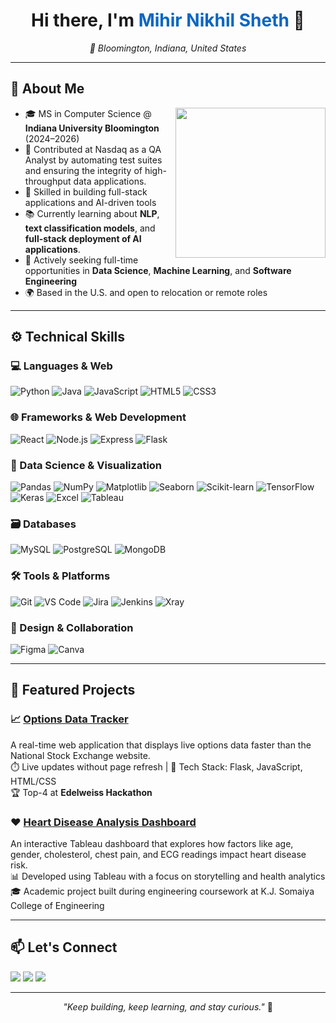 <h1 align="center">Hi there, I'm <span style="color:#0a66c2;">Mihir Nikhil Sheth</span> 👋</h1>
<p align="center"><em>📍 Bloomington, Indiana, United States</em></p>
<p align="center">
</p>

---

## 🧠 About Me

<img align="right" src="https://media.giphy.com/media/qgQUggAC3Pfv687qPC/giphy.gif" width="240" />

- 🎓 MS in Computer Science @ **Indiana University Bloomington** (2024–2026)
- 💼 Contributed at Nasdaq as a QA Analyst by automating test suites and ensuring the integrity of high-throughput data applications.
- 🧰 Skilled in building full-stack applications and AI-driven tools
- 📚 Currently learning about **NLP**, **text classification models**, and **full-stack deployment of AI applications**.
- 🔭 Actively seeking full-time opportunities in **Data Science**, **Machine Learning**, and **Software Engineering**
- 🌍 Based in the U.S. and open to relocation or remote roles

---

## ⚙️ Technical Skills

### 💻 Languages & Web  
![Python](https://img.shields.io/badge/Python-3670A0?style=for-the-badge&logo=python&logoColor=white)
![Java](https://img.shields.io/badge/Java-ED8B00?style=for-the-badge&logo=java&logoColor=white)
![JavaScript](https://img.shields.io/badge/JavaScript-F7DF1E?style=for-the-badge&logo=javascript&logoColor=black)
![HTML5](https://img.shields.io/badge/HTML5-E34F26?style=for-the-badge&logo=html5&logoColor=white)
![CSS3](https://img.shields.io/badge/CSS3-1572B6?style=for-the-badge&logo=css3&logoColor=white)

### 🌐 Frameworks & Web Development  
![React](https://img.shields.io/badge/React-20232A?style=for-the-badge&logo=react&logoColor=61DAFB)
![Node.js](https://img.shields.io/badge/Node.js-339933?style=for-the-badge&logo=nodedotjs&logoColor=white)
![Express](https://img.shields.io/badge/Express.js-000000?style=for-the-badge&logo=express&logoColor=white)
![Flask](https://img.shields.io/badge/Flask-black?style=for-the-badge&logo=flask&logoColor=white)

### 🧠 Data Science & Visualization  
![Pandas](https://img.shields.io/badge/Pandas-150458?style=for-the-badge&logo=pandas&logoColor=white)
![NumPy](https://img.shields.io/badge/Numpy-013243?style=for-the-badge&logo=numpy&logoColor=white)
![Matplotlib](https://img.shields.io/badge/Matplotlib-11557C?style=for-the-badge&logo=matplotlib&logoColor=white)
![Seaborn](https://img.shields.io/badge/Seaborn-4B8BBE?style=for-the-badge&logo=python&logoColor=white)
![Scikit-learn](https://img.shields.io/badge/Scikit--learn-F7931E?style=for-the-badge&logo=scikit-learn&logoColor=white)
![TensorFlow](https://img.shields.io/badge/TensorFlow-FF6F00?style=for-the-badge&logo=tensorflow&logoColor=white)
![Keras](https://img.shields.io/badge/Keras-D00000?style=for-the-badge&logo=keras&logoColor=white)
![Excel](https://img.shields.io/badge/Excel-217346?style=for-the-badge&logo=microsoft-excel&logoColor=white)
![Tableau](https://img.shields.io/badge/Tableau-E97627?style=for-the-badge&logo=tableau&logoColor=white)

### 🗃️ Databases  
![MySQL](https://img.shields.io/badge/MySQL-4479A1?style=for-the-badge&logo=mysql&logoColor=white)
![PostgreSQL](https://img.shields.io/badge/PostgreSQL-336791?style=for-the-badge&logo=postgresql&logoColor=white)
![MongoDB](https://img.shields.io/badge/MongoDB-4EA94B?style=for-the-badge&logo=mongodb&logoColor=white)

### 🛠️ Tools & Platforms  
![Git](https://img.shields.io/badge/Git-F05032?style=for-the-badge&logo=git&logoColor=white)
![VS Code](https://img.shields.io/badge/VS%20Code-007ACC?style=for-the-badge&logo=visualstudiocode&logoColor=white)
![Jira](https://img.shields.io/badge/Jira-0052CC?style=for-the-badge&logo=jira&logoColor=white)
![Jenkins](https://img.shields.io/badge/Jenkins-D24939?style=for-the-badge&logo=jenkins&logoColor=white)
![Xray](https://img.shields.io/badge/Xray-0052CC?style=for-the-badge&logo=xray&logoColor=white)

### 🎨 Design & Collaboration  
![Figma](https://img.shields.io/badge/Figma-F24E1E?style=for-the-badge&logo=figma&logoColor=white)
![Canva](https://img.shields.io/badge/Canva-00C4CC?style=for-the-badge&logo=canva&logoColor=white)

---

## 🚀 Featured Projects

### 📈 [Options Data Tracker](https://github.com/MihirSheth25/option-chain-analyzer)  
A real-time web application that displays live options data faster than the National Stock Exchange website.  
⏱️ Live updates without page refresh | 🧱 Tech Stack: Flask, JavaScript, HTML/CSS  
🏆 Top-4 at **Edelweiss Hackathon**

### ❤️ [Heart Disease Analysis Dashboard](https://github.com/MihirSheth25/Tableau-heart-disease-analysis)  
An interactive Tableau dashboard that explores how factors like age, gender, cholesterol, chest pain, and ECG readings impact heart disease risk.  
📊 Developed using Tableau with a focus on storytelling and health analytics  
🎓 Academic project built during engineering coursework at K.J. Somaiya College of Engineering

---

## 📫 Let's Connect

<a href="mailto:minsheth.work@gmail.com"><img src="https://img.shields.io/badge/Gmail-D14836?style=for-the-badge&logo=gmail&logoColor=white"></a>
<a href="https://www.linkedin.com/in/mihir-sheth25"><img src="https://img.shields.io/badge/LinkedIn-0077B5?style=for-the-badge&logo=linkedin&logoColor=white"></a>
<a href="https://github.com/MihirSheth25"><img src="https://img.shields.io/badge/GitHub-181717?style=for-the-badge&logo=github&logoColor=white"></a>

---

<p align="center">
  <i>"Keep building, keep learning, and stay curious."</i> 🚀
</p>

<!---
MihirSheth25/MihirSheth25 is a ✨ special ✨ repository because its `README.md` (this file) appears on your GitHub profile.
You can click the Preview link to take a look at your changes.
--->

